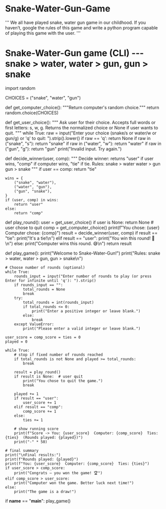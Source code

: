 # Snake-Water-Gun-Game
''' We all have played snake, water gun game in our childhood. If you haven’t, google the 
rules of this game and write a python program capable of playing this game with the 
user. '''

# Snake-Water-Gun game (CLI) --- snake > water, water > gun, gun > snake

import random

CHOICES = ("snake", "water", "gun")

def get_computer_choice():
    """Return computer's random choice."""
    return random.choice(CHOICES)

def get_user_choice():
    """
    Ask user for their choice.
    Accepts full words or first letters: s, w, g.
    Returns the normalized choice or None if user wants to quit.
    """
    while True:
        raw = input("Enter your choice (snake/s or water/w or gun/g) or 'q' to quit: ").strip().lower()
        if raw == 'q':
            return None
        if raw in ("snake", "s"):
            return "snake"
        if raw in ("water", "w"):
            return "water"
        if raw in ("gun", "g"):
            return "gun"
        print("Invalid input. Try again.")

def decide_winner(user, comp):
    """
    Decide winner:
      returns "user" if user wins,
              "comp" if computer wins,
              "tie" if tie.
    Rules:
      snake > water
      water > gun
      gun > snake
    """
    if user == comp:
        return "tie"

    wins = {
        ("snake", "water"),
        ("water", "gun"),
        ("gun", "snake"),
    }
    if (user, comp) in wins:
        return "user"
    else:
        return "comp"

def play_round():
    user = get_user_choice()
    if user is None:
        return None  # user chose to quit
    comp = get_computer_choice()
    print(f"You chose: {user}    Computer chose: {comp}")
    result = decide_winner(user, comp)
    if result == "tie":
        print("It's a tie!\n")
    elif result == "user":
        print("You win this round! 🎉\n")
    else:
        print("Computer wins this round. 😅\n")
    return result

def play_game():
    print("Welcome to Snake-Water-Gun!")
    print("Rules: snake > water, water > gun, gun > snake\n")

    # Choose number of rounds (optional)
    while True:
        rounds_input = input("Enter number of rounds to play (or press Enter for infinite until 'q'): ").strip()
        if rounds_input == "":
            total_rounds = None
            break
        try:
            total_rounds = int(rounds_input)
            if total_rounds <= 0:
                print("Enter a positive integer or leave blank.")
            else:
                break
        except ValueError:
            print("Please enter a valid integer or leave blank.")

    user_score = comp_score = ties = 0
    played = 0

    while True:
        # stop if fixed number of rounds reached
        if total_rounds is not None and played >= total_rounds:
            break

        result = play_round()
        if result is None:  # user quit
            print("You chose to quit the game.")
            break

        played += 1
        if result == "user":
            user_score += 1
        elif result == "comp":
            comp_score += 1
        else:
            ties += 1

        # show running score
        print(f"Score -> You: {user_score}  Computer: {comp_score}  Ties: {ties}  (Rounds played: {played})")
        print("-" * 50)

    # final summary
    print("\nFinal results:")
    print(f"Rounds played: {played}")
    print(f"You: {user_score}  Computer: {comp_score}  Ties: {ties}")
    if user_score > comp_score:
        print("Congrats — you won the game! 🏆")
    elif comp_score > user_score:
        print("Computer won the game. Better luck next time!")
    else:
        print("The game is a draw!")

if __name__ == "__main__":
    play_game()




